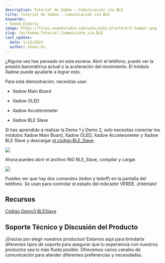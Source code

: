 ```yaml
---
description: Tutorial de Xadow - Comunicación vía BLE
title: Tutorial de Xadow - Comunicación vía BLE
keywords:
- Seeed_Elderly
image: https://files.seeedstudio.com/wiki/wiki-platform/S-tempor.png
slug: /es/Xadow_Tutorial_Communicate_via_BLE
last_update:
  date: 1/13/2023
  author: shuxu hu
---
```

¿Alguna vez has pensado en esta escena: Abrir el teléfono, puedo ver la presión barométrica actual o la aceleración del movimiento. El módulo Xadow puede ayudarte a lograr esto.

Para esta demostración, necesitas usar:

*   Xadow Main Board

*   Xadow OLED

*   Xadow Accelerometer

*   Xadow BLE Slave

Si has aprendido a realizar la Demo 1 y Demo 2, solo necesitas conectar los módulos Xadow Main Board, Xadow OLED, Xadow Accelerometer y Xadow BLE Slave y descargar [el código:BLE_Slave](https://files.seeedstudio.com/wiki/Xadow_Tutorial_Communicate_via_BLE/res/BLE_Slave.zip).

![](https://files.seeedstudio.com/wiki/Xadow_Tutorial_Communicate_via_BLE/img/BLEUsage.jpg)

Ahora puedes abrir el archivo INO BLE_Slave, compilar y cargar.

<!-- Si estás empezando a usar, por favor instala el controlador Xadow refiriéndote a [aquí](/Xadow_Main_Board#Get_Start_with_Xadow_Main_Board). Y prepárate para descargar la librería:[DigitalAccelerometer_ADX345](https://files.seeedstudio.com/wiki/Xadow_Tutorial_Communicate_via_BLE/res/DigitalAccelerometer_ADXL345.zip) y [sleep_FromArduino](https://files.seeedstudio.com/wiki/Xadow_Tutorial_Communicate_via_BLE/res/Sleep_FromArduino.zip) y ponlas en el archivo de librerías del IDE de Arduino por la ruta: ..\arduino-1.0.1\libraries después de descomprimir._ -->
<!-- Ahora puedes abrir el bluetooth de tu teléfono para observar datos. Cuando el valor del acelerómetro cambie, entonces el serial bluetooth mostrará datos en tiempo real. Ten en cuenta que el bluetooth de tu teléfono debe ser bluetooth 4.0 (iphone4S o superior) y necesitas descargar herramientas de serial bluetooth. Para más información, por favor consulta [el uso de Xadow BLE Slave](/Xadow_BLE_Slave#Usage). -->

![](https://files.seeedstudio.com/wiki/Xadow_Tutorial_Communicate_via_BLE/img/Phone_and_BLE_Slave_Communicate.jpg)

Puedes ver que hay dos comandos (ledon y ledoff) en la pantalla del teléfono. Se usan para controlar el estado del indicador VERDE. ¡Inténtalo!

##  Recursos

[Código Demo3 BLESlave](https://files.seeedstudio.com/wiki/Xadow_Tutorial_Communicate_via_BLE/res/BLE_Slave.zip)

## Soporte Técnico y Discusión del Producto

¡Gracias por elegir nuestros productos! Estamos aquí para brindarte diferentes tipos de soporte para asegurar que tu experiencia con nuestros productos sea lo más fluida posible. Ofrecemos varios canales de comunicación para atender diferentes preferencias y necesidades.

<div class="button_tech_support_container">
<a href="https://forum.seeedstudio.com/" class="button_forum"></a> 
<a href="https://www.seeedstudio.com/contacts" class="button_email"></a>
</div>

<div class="button_tech_support_container">
<a href="https://discord.gg/eWkprNDMU7" class="button_discord"></a> 
<a href="https://github.com/Seeed-Studio/wiki-documents/discussions/69" class="button_discussion"></a>
</div>